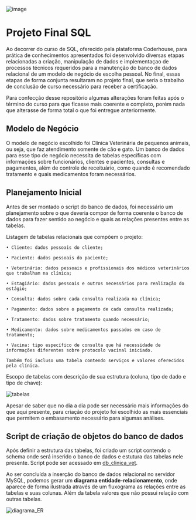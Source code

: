 ![image](https://user-images.githubusercontent.com/131414411/233514507-d6569471-0583-432a-a2cf-4e9db82bd2ea.png)

# Projeto Final SQL 

Ao decorrer do curso de SQL, oferecido pela plataforma Coderhouse, para prática de conhecimentos apresentados foi desenvolvido diversas 
etapas relacionadas a criação, manipulação de dados e implementaçao de processos técnicos requeridos para a manutenção do banco de dados 
relacional de um modelo de negócio de escolha pessoal. No final, essas etapas de forma conjunta resultaram no projeto final, que seria o 
trabalho de conclusão de curso necessário para receber a certificação. 

Para confecção desse repositório algumas alterações foram feitas após o término do curso para que ficasse mais coerente e completo, porém nada 
que alterasse de forma total o que foi entregue anteriormente. 

## Modelo de Negócio 
O modelo de negócio escolhido foi Clínica Veterinária de pequenos animais, ou seja, que faz atendimento somente de cão e gato. Um banco de dados 
para esse tipo de negócio necessita de tabelas específicas com informações sobre funcionários, clientes e pacientes, consultas e pagamentos, além 
de controle de receituário, como quando é recomendado tratamento e quais medicamentos foram necessários. 

## Planejamento Inicial 

Antes de ser montado o script do banco de dados, foi necessário um planejamento sobre o que deveria compor de forma coerente o banco de dados para 
fazer sentido ao negócio e quais as relações presentes entre as tabelas.

Listagem de tabelas relacionais que compõem o projeto:

    • Cliente: dados pessoais do cliente;
  
    • Paciente: dados pessoais do paciente;
  
    • Veterinário: dados pessoais e profissionais dos médicos veterinários que trabalham na clínica;
  
    • Estagiário: dados pessoais e outros necessários para realização do estágio;
  
    • Consulta: dados sobre cada consulta realizada na clínica;
  
    • Pagamento: dados sobre o pagamento de cada consulta realizada;
  
    • Tratamento: dados sobre tratamento quando necessário;
  
    • Medicamento: dados sobre medicamentos passados em caso de tratamento;
  
    • Vacina: tipo específico de consulta que há necessidade de informações diferentes sobre protocolo vacinal iniciado.
  
    Também foi incluso uma tabela contendo serviços e valores oferecidos pela clínica.
    
 Escopo de tabelas com descrição de sua estrutura (coluna, tipo de dado e tipo de chave):
 
![tabelas](https://user-images.githubusercontent.com/131414411/233517221-4c01dc2d-3a7d-4858-8887-00c7044989bd.png)

Apesar de saber que no dia a dia pode ser necessário mais informações do que aqui presente, para criação do projeto foi escolhido as mais 
essenciais que permitem o embasamento necessário para algumas análises. 

## Script de criação de objetos do banco de dados

Após definir a estrutura das tabelas, foi criado um script contendo o schema onde será inserido o banco de dados e estutura das tabelas nele 
presente. Script pode ser acessado em [db_clinica_vet](https://github.com/anaclfortunato/SQL/blob/main/db_clinica_vet.sql).

Ao ser concluída a inserção do banco de dados relacional no servidor MySQL, podemos gerar um **diagrama entidade-relacionamento**, onde aparece de 
forma ilustrada através de um fluxograma as relações entre as tabelas e suas colunas. Além da tabela valores que não possui relação com outras tabelas. 

![diagrama_ER](https://user-images.githubusercontent.com/131414411/233524983-da5f511d-7ebc-4054-ae85-8b6b39cf25c9.png)


